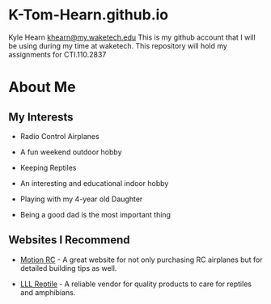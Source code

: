# K-Tom-Hearn.github.io
Kyle Hearn khearn@my.waketech.edu
This is my github account that I will be using during my time at waketech.
This repository will hold my assignments for CTI.110.2837

# About Me
## My Interests

* Radio Control Airplanes
- A fun weekend outdoor hobby

* Keeping Reptiles
- An interesting and educational indoor hobby

* Playing with my 4-year old Daughter
- Being a good dad is the most important thing 

## Websites I Recommend

- [Motion RC](https://www.motionrc.com) - A great website for not only 
purchasing RC airplanes but for detailed building tips as well.

- [LLL Reptile](https://www.lllreptile.com) - A reliable vendor for quality 
products to care for reptiles and amphibians.